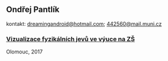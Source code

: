 ## Ondřej Pantlík
kontakt: <dreamingandroid@hotmail.com>; <442560@mail.muni.cz>
### [Vizualizace fyzikálních jevů ve výuce na ZŠ](https://pondroid.github.io/ZaverecnaPrace/)
Olomouc, 2017